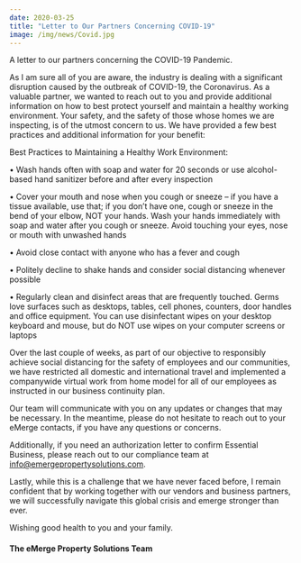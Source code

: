 ```yaml
---
date: 2020-03-25
title: "Letter to Our Partners Concerning COVID-19"
image: /img/news/Covid.jpg
---
```


A letter to our partners concerning the COVID-19 Pandemic. 

<!--more-->
As I am sure all of you are aware, the industry is dealing with a significant disruption caused by the outbreak of COVID-19, the Coronavirus. As a valuable partner, we wanted to reach out to you and provide additional information on how to best protect yourself and maintain a healthy working environment. Your safety, and the safety of those whose homes we are inspecting, is of the utmost concern to us. We have provided a few best practices and additional information for your benefit:

Best Practices to Maintaining a Healthy Work Environment:

• Wash hands often with soap and water for 20 seconds or use alcohol-based hand sanitizer before and after every inspection

• Cover your mouth and nose when you cough or sneeze – if you have a tissue available, use that; if you don’t have one, cough or sneeze in the bend of your elbow, NOT your hands. Wash your hands immediately with soap and water after you cough or sneeze. Avoid touching your eyes, nose or mouth with unwashed hands

• Avoid close contact with anyone who has a fever and cough

• Politely decline to shake hands and consider social distancing whenever possible

• Regularly clean and disinfect areas that are frequently touched. Germs love surfaces such as desktops, tables, cell phones, counters, door handles and office equipment. You can use disinfectant wipes on your desktop keyboard and mouse, but do NOT use wipes on your computer screens or laptops

Over the last couple of weeks, as part of our objective to responsibly achieve social distancing for the safety of employees and our communities, we have restricted all domestic and international travel and implemented  a companywide virtual work from home model for all of our employees as instructed in our business continuity plan. 
 
Our team will communicate with you on any updates or changes that may be necessary. In the meantime, please do not hesitate to reach out to your eMerge contacts, if you have any questions or concerns.

Additionally, if you need an authorization letter to confirm Essential Business,  please reach out to our compliance team at info@emergepropertysolutions.com. 

Lastly, while this is a challenge that we have never faced before, I remain confident that by working together with our vendors and business partners, we will successfully navigate this global crisis and emerge stronger than ever.
 
Wishing good health to you and your family.

#### The eMerge Property Solutions Team
